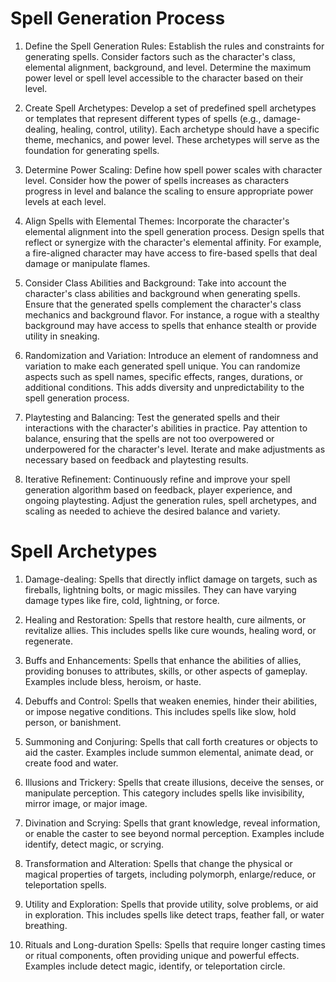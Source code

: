 # Spell Generation Process
1. Define the Spell Generation Rules: Establish the rules and constraints for generating spells. Consider factors such as the character's class, elemental alignment, background, and level. Determine the maximum power level or spell level accessible to the character based on their level.
    
2. Create Spell Archetypes: Develop a set of predefined spell archetypes or templates that represent different types of spells (e.g., damage-dealing, healing, control, utility). Each archetype should have a specific theme, mechanics, and power level. These archetypes will serve as the foundation for generating spells.
    
3. Determine Power Scaling: Define how spell power scales with character level. Consider how the power of spells increases as characters progress in level and balance the scaling to ensure appropriate power levels at each level.
    
4. Align Spells with Elemental Themes: Incorporate the character's elemental alignment into the spell generation process. Design spells that reflect or synergize with the character's elemental affinity. For example, a fire-aligned character may have access to fire-based spells that deal damage or manipulate flames.
    
5. Consider Class Abilities and Background: Take into account the character's class abilities and background when generating spells. Ensure that the generated spells complement the character's class mechanics and background flavor. For instance, a rogue with a stealthy background may have access to spells that enhance stealth or provide utility in sneaking.
    
6. Randomization and Variation: Introduce an element of randomness and variation to make each generated spell unique. You can randomize aspects such as spell names, specific effects, ranges, durations, or additional conditions. This adds diversity and unpredictability to the spell generation process.
    
7. Playtesting and Balancing: Test the generated spells and their interactions with the character's abilities in practice. Pay attention to balance, ensuring that the spells are not too overpowered or underpowered for the character's level. Iterate and make adjustments as necessary based on feedback and playtesting results.
    
8. Iterative Refinement: Continuously refine and improve your spell generation algorithm based on feedback, player experience, and ongoing playtesting. Adjust the generation rules, spell archetypes, and scaling as needed to achieve the desired balance and variety.

# Spell Archetypes
1. Damage-dealing: Spells that directly inflict damage on targets, such as fireballs, lightning bolts, or magic missiles. They can have varying damage types like fire, cold, lightning, or force.
    
2. Healing and Restoration: Spells that restore health, cure ailments, or revitalize allies. This includes spells like cure wounds, healing word, or regenerate.
    
3. Buffs and Enhancements: Spells that enhance the abilities of allies, providing bonuses to attributes, skills, or other aspects of gameplay. Examples include bless, heroism, or haste.
    
4. Debuffs and Control: Spells that weaken enemies, hinder their abilities, or impose negative conditions. This includes spells like slow, hold person, or banishment.
    
5. Summoning and Conjuring: Spells that call forth creatures or objects to aid the caster. Examples include summon elemental, animate dead, or create food and water.
    
6. Illusions and Trickery: Spells that create illusions, deceive the senses, or manipulate perception. This category includes spells like invisibility, mirror image, or major image.
    
7. Divination and Scrying: Spells that grant knowledge, reveal information, or enable the caster to see beyond normal perception. Examples include identify, detect magic, or scrying.
    
8. Transformation and Alteration: Spells that change the physical or magical properties of targets, including polymorph, enlarge/reduce, or teleportation spells.
    
9. Utility and Exploration: Spells that provide utility, solve problems, or aid in exploration. This includes spells like detect traps, feather fall, or water breathing.
    
10. Rituals and Long-duration Spells: Spells that require longer casting times or ritual components, often providing unique and powerful effects. Examples include detect magic, identify, or teleportation circle.
